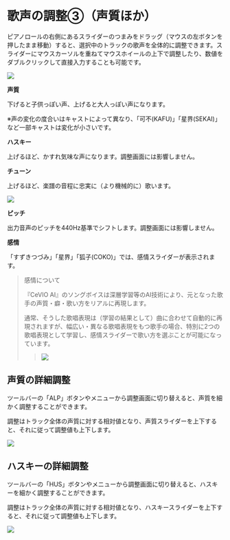 



 歌声の調整③（声質ほか）
==============


  


 ピアノロールの右側にあるスライダーのつまみをドラッグ（マウスの左ボタンを押したまま移動）すると、選択中のトラックの歌声を全体的に調整できます。スライダーにマウスカーソルを重ねてマウスホイールの上下で調整したり、数値をダブルクリックして直接入力することも可能です。
   

  


![](../../image/V8.5_new3slider2.png)

  

**声質**
  

 下げると子供っぽい声、上げると大人っぽい声になります。
   

 ※声の変化の度合いはキャストによって異なり、「可不(KAFU)」「星界(SEKAI)」など一部キャストは変化が小さいです。
   

  

**ハスキー**
  

 上げるほど、かすれ気味な声になります。調整画面には影響しません。
   

  

**チューン**
  

 上げるほど、楽譜の音程に忠実に（より機械的に）歌います。
   


![](../../image/st05_08_w.png)

  

**ピッチ**
  

 出力音声のピッチを440Hz基準でシフトします。調整画面には影響しません。
   

  

**感情**
  

 「すずきつづみ」「星界」「狐子(COKO)」では、感情スライダーが表示されます。
   


> 
> 
> 
>  感情について
>  
> 
>  『CeVIO AI』のソングボイスは深層学習等のAI技術により、元となった歌手の声質・癖・歌い方をリアルに再現します。
>    
> 
>  通常、そうした歌唱表現は（学習の結果として）曲に合わせて自動的に再現されますが、幅広い・異なる歌唱表現をもつ歌手の場合、特別に2つの歌唱表現として学習し、感情スライダーで歌い方を選ぶことが可能になっています。
>    
> 
> 
> 
> 
> 
> > 
> > 
> > ![](../../image/song_emotion_slider.png)
> > 
> > 
> 
> 
> 
> 



 声質の詳細調整
---------


 ツールバーの「ALP」ボタンやメニューから調整画面に切り替えると、声質を細かく調整することができます。
   

 調整はトラック全体の声質に対する相対値となり、声質スライダーを上下すると、それに従って調整値も上下します。
   


![](../../image/st05_06_w.png)


 ハスキーの詳細調整
-----------


 ツールバーの「HUS」ボタンやメニューから調整画面に切り替えると、ハスキーを細かく調整することができます。
   

 調整はトラック全体の声質に対する相対値となり、ハスキースライダーを上下すると、それに従って調整値も上下します。
   


![](../../image/st05_07_w.png)





